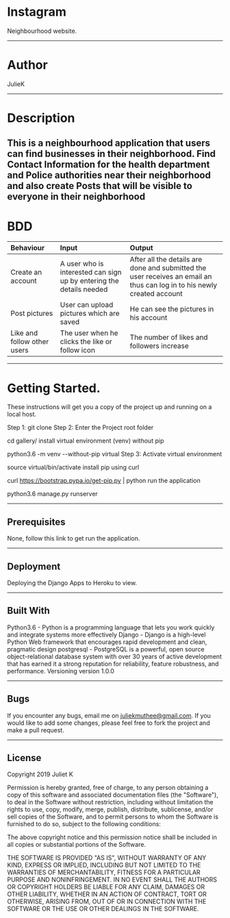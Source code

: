 # Instagram

Neighbourhood website.

--------------------------
# Author 

 JulieK

-----------------------
# Description
 
 This is a neighbourhood application that users can find businesses in their neighborhood. Find Contact Information for the health department and Police authorities near their neighborhood and also create Posts that will be visible to everyone in their neighborhood
---------------------------
# BDD

|Behaviour|Input|Output|
|:------|:-------|:----|
|Create an account|A user who is interested can sign up by entering the details needed|After all the details are done and submitted the user receives an email an thus can log in to his newly created account|
|Post pictures|User can upload pictures which are saved|He can see the pictures in his account|
|Like and follow other users|The user when he clicks the like or follow icon|The number of likes and followers increase|

-----------------------------
# Getting Started.

These instructions will get you a copy of the project up and running on a local host.

Step 1: git clone
Step 2: Enter the Project root folder

cd gallery/
install virtual environment (venv) without pip

python3.6 -m venv --without-pip virtual
Step 3: Activate virtual environment

source virtual/bin/activate
install pip using curl

curl https://bootstrap.pypa.io/get-pip.py | python
run the application

python3.6 manage.py runserver

---------------------------
## Prerequisites

None, follow this link to get run the application.

-----------------------
## Deployment

Deploying the Django Apps to Heroku to view.

---------------------------
## Built With

Python3.6 - Python is a programming language that lets you work quickly and integrate systems more effectively
Django - Django is a high-level Python Web framework that encourages rapid development and clean, pragmatic design
postgresql - PostgreSQL is a powerful, open source object-relational database system with over 30 years of active development that has earned it a strong reputation for reliability, feature robustness, and performance.
Versioning
version 1.0.0

-----------------------
## Bugs

If you encounter any bugs, email me on juliekmuthee@gmail.com. If you would like to add some changes, please feel free to
fork the project and make a pull request.

-----------------------
## License

 Copyright 2019  Juliet K

 Permission is hereby granted, free of charge, to any person obtaining a copy of this software and associated documentation files (the "Software"), to deal in the Software without restriction, including without limitation the rights to use, copy, modify, merge, publish, distribute, sublicense, and/or sell copies of the Software, and to permit persons to whom the Software is furnished to do so, subject to the following conditions:

 The above copyright notice and this permission notice shall be included in all copies or substantial portions of the Software.

 THE SOFTWARE IS PROVIDED "AS IS", WITHOUT WARRANTY OF ANY KIND, EXPRESS OR IMPLIED, INCLUDING BUT NOT LIMITED TO THE WARRANTIES OF MERCHANTABILITY, FITNESS FOR A PARTICULAR PURPOSE AND NONINFRINGEMENT. IN NO EVENT SHALL  THE AUTHORS OR COPYRIGHT HOLDERS BE LIABLE FOR ANY CLAIM, DAMAGES OR OTHER LIABILITY, WHETHER IN AN ACTION OF CONTRACT, TORT OR OTHERWISE, ARISING FROM, OUT OF OR IN CONNECTION WITH THE SOFTWARE OR THE USE OR OTHER DEALINGS IN THE SOFTWARE.
